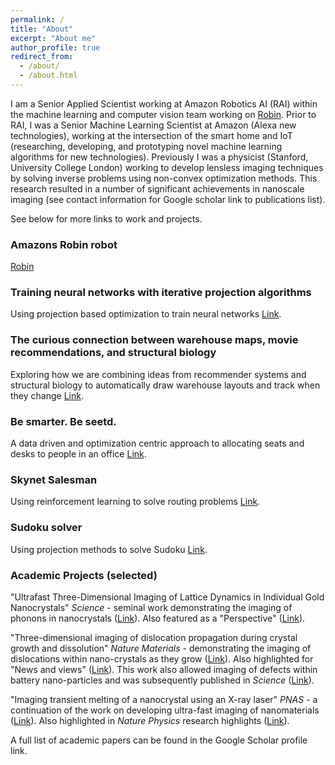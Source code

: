 ```yaml
---
permalink: /
title: "About"
excerpt: "About me"
author_profile: true
redirect_from: 
  - /about/
  - /about.html
---
```


I am a Senior Applied Scientist working at Amazon Robotics AI (RAI) within the machine learning and computer vision team working on [Robin](https://www.amazon.science/latest-news/amazon-robotics-see-robin-robot-arms-in-action).  Prior to RAI, I was a Senior Machine Learning Scientist at Amazon (Alexa new technologies), working at the intersection of the smart home and IoT (researching, developing, and prototyping novel machine learning algorithms for new technologies).  Previously I was a physicist (Stanford, University College London) working to develop lensless imaging techniques by solving inverse problems using non-convex optimization methods.  This research resulted in a number of significant achievements in nanoscale imaging (see contact information for Google scholar link to publications list). 

See below for more links to work and projects.

### Amazons Robin robot
[Robin](https://www.amazon.science/latest-news/amazon-robotics-see-robin-robot-arms-in-action)

### Training neural networks with iterative projection algorithms
Using projection based optimization to train neural networks [Link](https://github.com/jn2clark/nn-iterated-projections).

### The curious connection between warehouse maps, movie recommendations, and structural biology
Exploring how we are combining ideas from recommender systems and structural biology to automatically draw warehouse layouts and track when they change [Link](https://multithreaded.stitchfix.com/blog/2017/08/31/warehouse-layouts/).

### Be smarter. Be seetd.
A data driven and optimization centric approach to allocating seats and desks to people in an office [Link](https://multithreaded.stitchfix.com/blog/2017/06/29/please-remain-seetd/).

### Skynet Salesman
Using reinforcement learning to solve routing problems [Link](https://multithreaded.stitchfix.com/blog/2016/07/21/skynet-salesman/).

### Sudoku solver
Using projection methods to solve Sudoku [Link](https://github.com/jn2clark/sudoku-difference-map).

### Academic Projects (selected)
"Ultrafast Three-Dimensional Imaging of Lattice Dynamics in Individual Gold Nanocrystals" *Science* - seminal work demonstrating the imaging of phonons in nanocrystals ([Link](https://science.sciencemag.org/content/341/6141/56.abstract)). Also featured as a "Perspective" ([Link](https://science.sciencemag.org/content/341/6141/36)).

"Three-dimensional imaging of dislocation propagation during crystal growth and dissolution" *Nature Materials* - demonstrating the imaging of dislocations within nano-crystals as they grow ([Link](https://www.nature.com/articles/nmat4320)). Also highlighted for "News and views" ([Link](https://www.nature.com/articles/nmat4334?platform=hootsuite)).  This work also allowed imaging of defects within battery nano-particles and was subsequently published in *Science* ([Link](https://science.sciencemag.org/content/348/6241/1344.abstract)).

"Imaging transient melting of a nanocrystal using an X-ray laser" *PNAS* - a continuation of the work on developing ultra-fast imaging of nanomaterials ([Link](https://www.pnas.org/content/112/24/7444.short)). Also highlighted in *Nature Physics* research highlights ([Link](www.nature.com/nphys/journal/v11/n7/full/nphys3401.html)).

A full list of academic papers can be found in the Google Scholar profile link.
